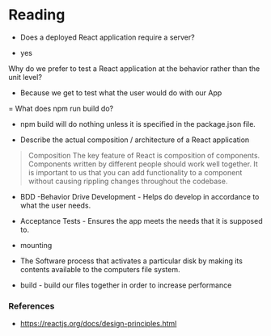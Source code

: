 
# Reading

- Does a deployed React application require a server?
* yes

Why do we prefer to test a React application at the behavior rather than the unit level?
* Because we get to test what the user would do with our App

= What does npm run build do?
* npm build will do nothing unless it is specified in the package.json file.

- Describe the actual composition / architecture of a React application
> Composition
The key feature of React is composition of components. Components written by different people should work well together. It is important to us that you can add functionality to a component without causing rippling changes throughout the codebase.

- BDD -Behavior Drive Development - Helps do develop in accordance to what the user needs.

- Acceptance Tests - Ensures the app meets the needs that it is supposed to.

- mounting
* The Software process that activates a particular disk by making its contents available to the computers file system.

- build - build our files together in order to increase performance

### References 

- https://reactjs.org/docs/design-principles.html